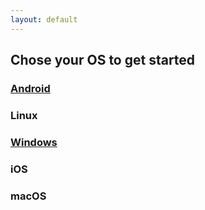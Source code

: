 ```yaml
---
layout: default
---
```


## Chose your OS to get started
### [Android](./Android.html)
### Linux
### [Windows](./windows.html)
### iOS
### macOS
